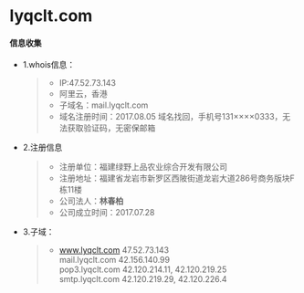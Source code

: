 # lyqclt.com
#### 信息收集
- 1.whois信息：
    >- IP:47.52.73.143
    >- 阿里云，香港
    >- 子域名：mail.lyqclt.com
    >- 域名注册时间：2017.08.05
    域名找回，手机号131××××0333，无法获取验证码，无密保邮箱
    
- 2.注册信息
  >- 注册单位：福建绿野上品农业综合开发有限公司
  >- 注册地址：福建省龙岩市新罗区西陂街道龙岩大道286号商务版块F栋11楼
  >- 公司法人：**林春柏**
  >- 公司成立时间：2017.07.28
    
- 3.子域：
  >- www.lyqclt.com                47.52.73.143                                    
     mail.lyqclt.com               42.156.140.99                                   
     pop3.lyqclt.com               42.120.214.11, 42.120.219.25                    
     smtp.lyqclt.com               42.120.219.29, 42.120.226.4 
